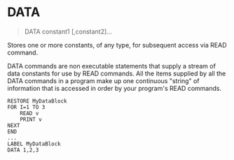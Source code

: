 # DATA

> DATA constant1 [,constant2]...

Stores one or more constants, of any type, for subsequent access via READ command.

DATA commands are non executable statements that supply a stream of data constants for use by READ commands. All the items supplied by all the DATA commands in a program make up one continuous "string" of information that is accessed in order by your program's READ commands.

```
RESTORE MyDataBlock
FOR I=1 TO 3
    READ v
    PRINT v
NEXT
END
...
LABEL MyDataBlock
DATA 1,2,3
```

